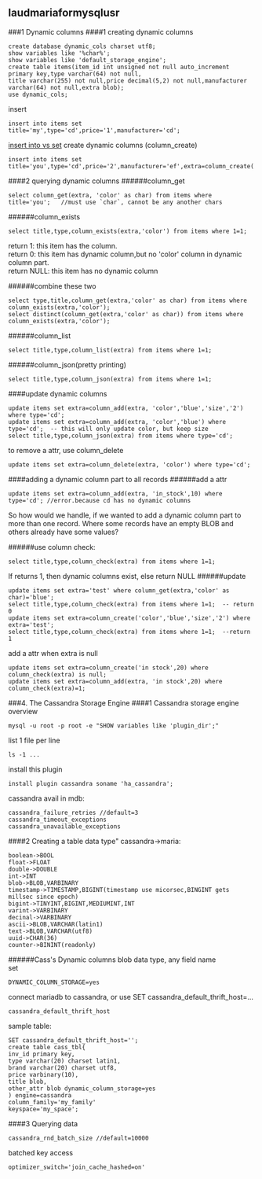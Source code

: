## laudmariaformysqlusr
###1 Dynamic columns
####1 creating dynamic columns
```
create database dynamic_cols charset utf8;
show variables like '%char%';
show variables like 'default_storage_engine';
create table items(item_id int unsigned not null auto_increment primary key,type varchar(64) not null,
title varchar(255) not null,price decimal(5,2) not null,manufacturer varchar(64) not null,extra blob);
use dynamic_cols;
```
insert
```
insert into items set title='my',type='cd',price='1',manufacturer='cd';
```
[insert into vs set](http://stackoverflow.com/questions/861722/mysql-insert-into-table-values-vs-insert-into-table-set?noredirect=1&lq=1)
create dynamic columns (column_create)
```
insert into items set title='you',type='cd',price='2',manufacturer='ef',extra=column_create('color','red','size','l');
```

####2 querying dynamic columns
######column_get
```
select column_get(extra, 'color' as char) from items where title='you';   //must use `char`, cannot be any another chars
```
######column_exists
```
select title,type,column_exists(extra,'color') from items where 1=1;
```
return 1: this item has the column.  
return 0:  this item has dynamic column,but no 'color' column in dynamic column part.  
return NULL: this item has no dynamic column  

######combine these two
```
select type,title,column_get(extra,'color' as char) from items where column_exists(extra,'color');
select distinct(column_get(extra,'color' as char)) from items where column_exists(extra,'color');
```
######column_list
```
select title,type,column_list(extra) from items where 1=1;
```
######column_json(pretty printing)
```
select title,type,column_json(extra) from items where 1=1;
```
####update dynamic columns
```
update items set extra=column_add(extra, 'color','blue','size','2') where type='cd';
update items set extra=column_add(extra, 'color','blue') where type='cd';  -- this will only update color, but keep size
select title,type,column_json(extra) from items where type='cd';
```
to remove a attr, use column_delete
```
update items set extra=column_delete(extra, 'color') where type='cd'; 
```
####adding a dynamic column part to all records
######add a attr
```
update items set extra=column_add(extra, 'in_stock',10) where type='cd'; //error.because cd has no dynamic columns
```

So how would we handle, if we wanted to add a dynamic column part to more than one record. Where some records have an empty BLOB and others already have some values?  

######use column check:
```
select title,type,column_check(extra) from items where 1=1;
```
If returns 1, then dynamic columns exist, else return NULL
######update
```
update items set extra='test' where column_get(extra,'color' as char)='blue';
select title,type,column_check(extra) from items where 1=1;  -- return 0
update items set extra=column_create('color','blue','size','2') where extra='test';
select title,type,column_check(extra) from items where 1=1;  --return 1
```

add a attr when extra is null
```
update items set extra=column_create('in stock',20) where column_check(extra) is null;
update items set extra=column_add(extra, 'in stock',20) where column_check(extra)=1;
```

###4. The Cassandra Storage Engine
####1 Cassandra storage engine overview
```
mysql -u root -p root -e "SHOW variables like 'plugin_dir';"
```
list 1 file per line
```
ls -1 ...
```
install this plugin
```
install plugin cassandra soname 'ha_cassandra';
```
cassandra avail in mdb:
```
cassandra_failure_retries //default=3
cassandra_timeout_exceptions
cassandra_unavailable_exceptions
```
####2 Creating a table
data type"
cassandra->maria:
```
boolean->BOOL
float->FLOAT
double->DOUBLE
int->INT
blob->BLOB,VARBINARY
timestamp->TIMESTAMP,BIGINT(timestamp use micorsec,BINGINT gets millsec since epoch)
bigint->TINYINT,BIGINT,MEDIUMINT,INT
varint->VARBINARY
decinal->VARBINARY
ascii->BLOB,VARCHAR(latin1)
text->BLOB,VARCHAR(utf8)
uuid->CHAR(36)
counter->BININT(readonly)
```

######Cass's Dynamic columns
blob data type, any field name  
set
```
DYNAMIC_COLUMN_STORAGE=yes
```

connect mariadb to cassandra, or use SET cassandra_default_thrift_host=...
```
cassandra_default_thrift_host
```

sample table:
```
SET cassandra_default_thrift_host='';
create table cass_tbl{
inv_id primary key,
type varchar(20) charset latin1,
brand varchar(20) charset utf8,
price varbinary(10),
title blob,
other_attr blob dynamic_column_storage=yes
) engine=cassandra
column_family='my_family'
keyspace='my_space';
```

####3 Querying data
```
cassandra_rnd_batch_size //default=10000
```

batched key access
```
optimizer_switch='join_cache_hashed=on'
```
